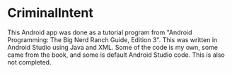 # CriminalIntent
This Android app was done as a tutorial program from "Android Programming: The Big Nerd Ranch Guide, Edition 3".
This was written in Android Studio using Java and XML.
Some of the code is my own, some came from the book, and some is default Android Studio code.
This is also not completed.

